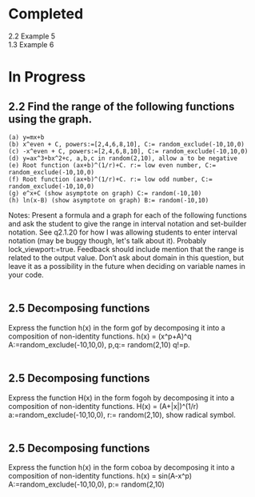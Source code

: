 # Completed
2.2 Example 5<br/>
1.3 Example 6

# In Progress
## 2.2 Find the range of the following functions using the graph.<br/>

    (a) y=mx+b
    (b) x^even + C, powers:=[2,4,6,8,10], C:= random_exclude(-10,10,0)
    (c) -x^even + C, powers:=[2,4,6,8,10], C:= random_exclude(-10,10,0)
    (d) y=ax^3+bx^2+c, a,b,c in random(2,10), allow a to be negative
    (e) Root function (ax+b)^(1/r)+C. r:= low even number, C:= random_exclude(-10,10,0)
    (f) Root function (ax+b)^(1/r)+C. r:= low odd number, C:= random_exclude(-10,10,0)
    (g) e^x+C (show asymptote on graph) C:= random(-10,10)
    (h) ln(x-B) (show asymptote on graph) B:= random(-10,10)

Notes: Present a formula and a graph for each of the following functions and ask the student to give the range in 
interval notation and set-builder notation. See q2.1.20 for how I was allowing students to enter interval notation 
(may be buggy though, let's talk about it). Probably lock_viewport:=true. Feedback should include mention that the 
range is related to the output value. Don’t ask about domain in this question, but leave it as a possibility in the 
future when deciding on variable names in your code. 
<br/>
<br/>
## 2.5 Decomposing functions
Express the function h(x) in the form gof by decomposing it into a composition of non-identity functions. h(x) = (x^p+A)^q 
A:=random_exclude(-10,10,0), p,q:= random(2,10) q!=p.
<br/>
<br/>
## 2.5 Decomposing functions
Express the function H(x) in the form fogoh by decomposing it into a composition of non-identity functions. 
H(x) = (A+|x|)^(1/r) a:=random_exclude(-10,10,0), r:= random(2,10), show radical symbol.
<br/>
<br/>
## 2.5 Decomposing functions 
Express the function h(x) in the form coboa by decomposing it into a composition of non-identity functions. 
h(x) = sin(A-x^p) A:=random_exclude(-10,10,0), p:= random(2,10)

